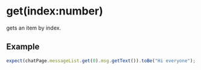 # get(index:number)
gets an item by index.

## Example

```typescript
expect(chatPage.messageList.get(0).msg.getText()).toBe("Hi everyone");
```
